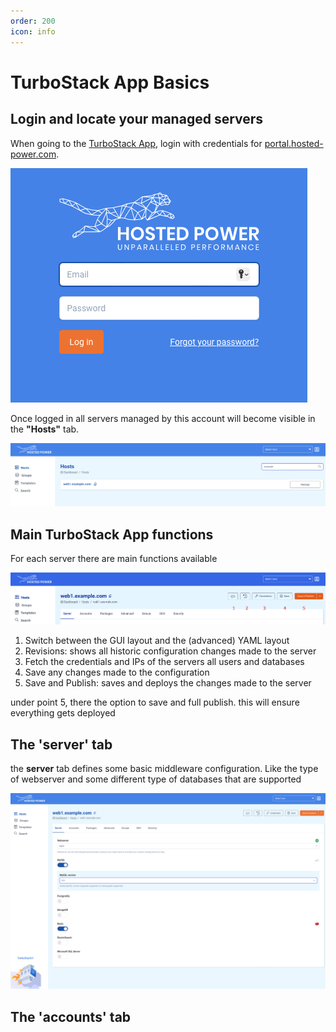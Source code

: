```yaml
---
order: 200
icon: info
---
```


# TurboStack App Basics

## Login and locate your managed servers

When going to the [TurboStack App](https://my.turbostack.app/), 
login with credentials for [portal.hosted-power.com](https://portal.hosted-power.com/).<br>

![TurboStackAppLogin](../img/turbostackapp/basicinstall/tsa_login1.png)

Once logged in all servers managed by this account will become visible in the **"Hosts"** tab.<br>

![TurboStackAppServers](../img/turbostackapp/basicinstall/tsa_home_servers1.png)

## Main TurboStack App functions

For each server there are main functions available

![TurboStackAppHeader](../img/turbostackapp/basicinstall/tsa_server_header1.png)

1. Switch between the GUI layout and the (advanced) YAML layout
2. Revisions: shows all historic configuration changes made to the server
3. Fetch the credentials and IPs of the servers all users and databases
4. Save any changes made to the configuration
5. Save and Publish: saves and deploys the changes made to the server


under point 5, there the option to save and full publish.
this will ensure everything gets deployed


## The 'server' tab

the **server** tab defines some basic middleware configuration.
Like the type of webserver and some different type of databases that are supported

![TurboStackAppServerTab](../img/turbostackapp/basicinstall/tsa_server_tab1.png)


## The 'accounts' tab
